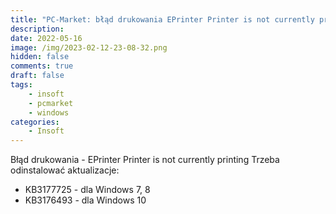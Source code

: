 ```yaml
---
title: "PC-Market: błąd drukowania EPrinter Printer is not currently printing"
description: 
date: 2022-05-16
image: /img/2023-02-12-23-08-32.png
hidden: false
comments: true
draft: false
tags:
    - insoft
    - pcmarket
    - windows
categories:
    - Insoft
---
```


Błąd drukowania - EPrinter Printer is not currently printing
Trzeba odinstalować aktualizacje:

- KB3177725 - dla Windows 7, 8
- KB3176493 - dla Windows 10